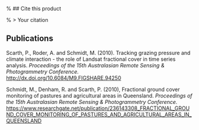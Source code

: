 % ## Cite this product

% > Your citation

## Publications

Scarth, P., Roder, A. and Schmidt, M. (2010). Tracking grazing pressure and climate interaction - the role of Landsat fractional cover in time series analysis. *Proceedings of the 15th Australasian Remote Sensing & Photogrammetry Conference.* <http://dx.doi.org/10.6084/M9.FIGSHARE.94250>

Schmidt, M., Denham, R. and Scarth, P. (2010), Fractional ground cover monitoring of pastures and agricultural areas in Queensland. *Proceedings of the 15th Australasian Remote Sensing & Photogrammetry Conference.* <https://www.researchgate.net/publication/236143308_FRACTIONAL_GROUND_COVER_MONITORING_OF_PASTURES_AND_AGRICULTURAL_AREAS_IN_QUEENSLAND>

